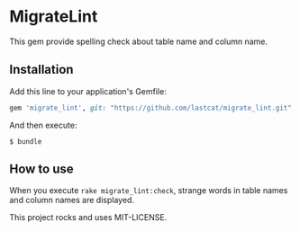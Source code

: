 MigrateLint
=

This gem provide spelling check about table name and column name.

## Installation

Add this line to your application's Gemfile:

```ruby
gem 'migrate_lint', git: "https://github.com/lastcat/migrate_lint.git"
```
And then execute:

    $ bundle

## How to use

When you execute `rake migrate_lint:check`, strange words in table names and column names are displayed.


This project rocks and uses MIT-LICENSE.

